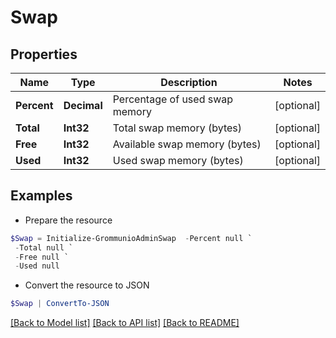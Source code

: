 # Swap
## Properties

Name | Type | Description | Notes
------------ | ------------- | ------------- | -------------
**Percent** | **Decimal** | Percentage of used swap memory | [optional] 
**Total** | **Int32** | Total swap memory (bytes) | [optional] 
**Free** | **Int32** | Available swap memory (bytes) | [optional] 
**Used** | **Int32** | Used swap memory (bytes) | [optional] 

## Examples

- Prepare the resource
```powershell
$Swap = Initialize-GrommunioAdminSwap  -Percent null `
 -Total null `
 -Free null `
 -Used null
```

- Convert the resource to JSON
```powershell
$Swap | ConvertTo-JSON
```

[[Back to Model list]](../README.md#documentation-for-models) [[Back to API list]](../README.md#documentation-for-api-endpoints) [[Back to README]](../README.md)

